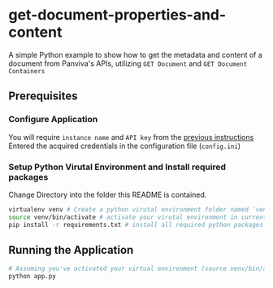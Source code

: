 # get-document-properties-and-content

A simple Python example to show how to get the metadata and content of a document from Panviva's APIs, utilizing `GET Document` and `GET Document Containers`

## Prerequisites

### Configure Application

You will require `instance name` and `API key` from the [previous instructions](../README.md#how-to-get-credentials)
Entered the acquired credentials in the configuration file (`config.ini`)

### Setup Python Virutal Environment and Install required packages

Change Directory into the folder this README is contained.

```bash
virtualenv venv # Create a python virutal environment folder named `venv`, to hold python interpreter, pip and python packages
source venv/bin/activate # activate your virutal environment in current shell
pip install -r requirements.txt # install all required python packages into virtual environment
```

## Running the Application

```bash
# Assuming you've activated your virtual environment (source venv/bin/active)
python app.py
```
